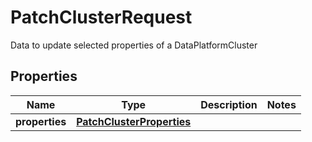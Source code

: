 

# PatchClusterRequest

Data to update selected properties of a DataPlatformCluster
## Properties

| Name | Type | Description | Notes |
| ------------ | ------------- | ------------- | ------------- |
| **properties** | [**PatchClusterProperties**](PatchClusterProperties.md) |  |  |



